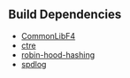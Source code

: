 ## Build Dependencies
* [CommonLibF4](https://github.com/Ryan-rsm-McKenzie/CommonLibF4)
* [ctre](https://github.com/hanickadot/compile-time-regular-expressions)
* [robin-hood-hashing](https://github.com/martinus/robin-hood-hashing)
* [spdlog](https://github.com/gabime/spdlog)
